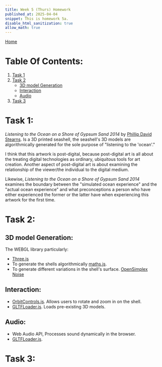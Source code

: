 ```yaml
---
title: Week 5 (Thurs) Homework
published_at: 2025-04-04
snippet: This is homework 5a.
disable_html_sanitization: true
allow_math: true
---
```


[Home](https://cclanchublo6.deno.dev/)

# Table Of Contents:

1. [Task 1](https://cclanchublo6.deno.dev/Tenth-blog-post#task-1)
2. [Task 2](https://cclanchublo6.deno.dev/Tenth-blog-post#task-2)
   - [3D model Generation](https://cclanchublo6.deno.dev/Tenth-blog-post#3d-model-generation)
   - [Interaction](https://cclanchublo6.deno.dev/Tenth-blog-post#interaction)
   - [Audio](https://cclanchublo6.deno.dev/Tenth-blog-post#audio)
3. [Task 3](#)

# Task 1:

_Listening to the Ocean on a Shore of Gypsum Sand 2014_ by [Phillip David Stearns](https://phillipstearns.com/). Is a 3D printed seashell, the seashell's 3D models are algorithmically generated for the sole purpose of "listening to the 'ocean'."

I think that this artwork is post-digital, because post-digital art is all about the treating digital technologies as ordinary, ubiquitous tools for art creation. Another aspect of post-digital art is about examining the relationship of the viewer/the individual to the digital medium.

Likewise, _Listening to the Ocean on a Shore of Gypsum Sand 2014_ examines the boundary between the "simulated ocean experience" and the "actual ocean experience" and what preconceptions a person who have either experienced the former or the latter have when experiencing this artwork for the first time.

# Task 2:

## 3D model Generation:

The WEBGL library particularly:

- [Three.js](https://threejs.org/)
- To generate the shells algorithmically [maths.js](https://mathjs.org/).
- To generate different variations in the shell's surface. [OpenSimplex Noise](https://www.npmjs.com/package/open-simplex-noise)

## Interaction:

- [OrbitControls.js](https://threejs.org/examples/jsm/controls/OrbitControls.js). Allows users to rotate and zoom in on the shell.
- [GLTFLoader.js](https://gist.github.com/bumbeishvili/56e34b4f943392e4fcc474c7d8a3c040). Loads pre-existing 3D models.

## Audio:

- Web Audio API, Processes sound dynamically in the browser.
- [GLTFLoader.js](https://tonejs.github.io/).

# Task 3:

<script src="./scripts/p5.js"></script>
<script src="https://cdn.jsdelivr.net/npm/rita"></script>

<canvas id="p5_example"></canvas>

<script>
const cnv = document.getElementById ("p5_example")

let grammar, poem;

function setup() {
   // cnv = createCanvas (400, 400)
   cnv = createCanvas (400, 400, P2D, cnv)
   cnv.parent("p5_example");

   const rules = {
      "<start>": [
         "I listen to the <created> shell, and wonder if the <sound> housed within, is a meer <fake> or not? I feel the <imperfections> of the seashells, and wonder if these <imperfections> are <convincing> enough to those who have come before."
      ],
      "<created>": ["manufactured","constructed","artificial", "assembled", "contrived", "spurious", "counterfeit", "
factitious", "simulated" ],
"<sound>": ["Ocean", "filtered static", "life", "existence", "entity", "individual", "soul", "creature", "history", "story", "the experiences"],
"<fake>": ["Simularcrum", "effigy", "representation", "account", "declaration", "rendering", "mimicry", "imitation", "impersonation", "impression", "mockery", "parody"],
"<imperfections>": ["imperfections", "blemishes", "marks", "spots", "scratches", "indentations", "notches", "flaws", "errors"],
"<convincing>": ["convincing", "persuasive", "plausible", "believable", "feasible", "reasonable", "acceptable", "credible", "suasive"]
   };

   grammar = RiTa.grammar(rules);
   poem = grammar.expand();

   textAlign(CENTER);
   textSize(16);
}

function draw() {
  background(220);
  text(poem, width/2, height/2);
  noLoop();
  
}
</script>
